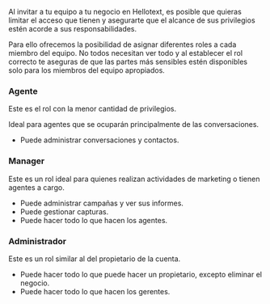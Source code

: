 Al invitar a tu equipo a tu negocio en Hellotext, es posible que quieras limitar el acceso que tienen y asegurarte que el alcance de sus privilegios estén acorde a sus responsabilidades.

Para ello ofrecemos la posibilidad de asignar  diferentes roles a cada miembro del equipo. No todos necesitan ver todo y al establecer el rol correcto te aseguras de que las partes más sensibles estén disponibles solo para los miembros del equipo apropiados.

### Agente

Este es el rol con la menor cantidad de privilegios.

Ideal para agentes que se ocuparán principalmente de las conversaciones.

* Puede administrar conversaciones y contactos.

### Manager

Este es un rol ideal para quienes realizan actividades de marketing o tienen agentes a cargo.

* Puede administrar campañas y ver sus informes.
* Puede gestionar capturas.
* Puede hacer todo lo que hacen los agentes.

### Administrador

Este es un rol similar al del propietario de la cuenta.

* Puede hacer todo lo que puede hacer un propietario, excepto eliminar el negocio.
* Puede hacer todo lo que hacen los gerentes.